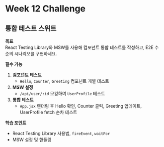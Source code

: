 # Week 12 Challenge

## 통합 테스트 스위트

**목표**  
React Testing Library와 MSW를 사용해 컴포넌트 통합 테스트를 작성하고, E2E 수준의 시나리오를 구현하세요.

**필수 기능**  
1. **컴포넌트 테스트**  
   - `Hello`, `Counter`, `Greeting` 컴포넌트 개별 테스트  
2. **MSW 설정**  
   - `/api/user/:id` 모킹하여 `UserProfile` 테스트  
3. **통합 테스트**  
   - `App.jsx` 렌더링 후 Hello 확인, Counter 클릭, Greeting 업데이트, UserProfile fetch 순차 테스트

**학습 포인트**  
- React Testing Library 사용법, `fireEvent`, `waitFor`  
- MSW 설정 및 핸들링
